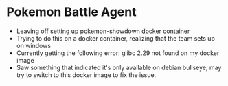 # Pokemon Battle Agent

- Leaving off setting up pokemon-showdown docker container
- Trying to do this on a docker container, realizing that the team sets up on windows
- Currently getting the following error: glibc 2.29 not found on my docker image
- Saw something that indicated it's only available on debian bullseye, may try to switch to this docker image to fix the issue.